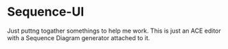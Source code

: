 # Sequence-UI
Just puttng togather somethings to help me work.
This is just an ACE editor with a Sequence Diagram generator attached to it.
